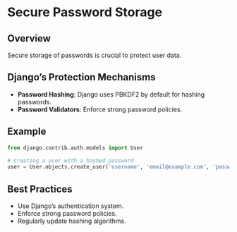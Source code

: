 # Secure Password Storage

## Overview
Secure storage of passwords is crucial to protect user data.

## Django’s Protection Mechanisms
- **Password Hashing**: Django uses PBKDF2 by default for hashing passwords.
- **Password Validators**: Enforce strong password policies.

## Example
```python
from django.contrib.auth.models import User

# Creating a user with a hashed password
user = User.objects.create_user('username', 'email@example.com', 'password')
```

## Best Practices
- Use Django’s authentication system.
- Enforce strong password policies.
- Regularly update hashing algorithms.